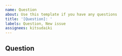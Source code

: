 ```yaml
---
name: Question
about: Use this template if you have any questions
title: '[Question]: '
labels: Question, New issue
assignees: kitsudaiki
---
```


## Question

<!-- What do you want to know. -->

